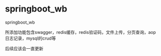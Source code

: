 # springboot_wb
springboot_wb

所添加功能包含swagger，redis缓存，redis验证码，文件上传，分页查询，aop日志记录，mysql的crud等

后续应该会一直更新